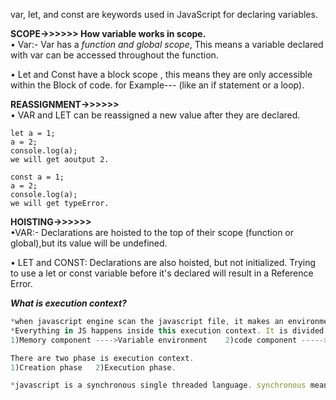 var, let, and const are keywords used in JavaScript for declaring variables.

**SCOPE->>>>>> How variable works in scope.** <br>
• Var:- Var has a *function and global scope*, This means a variable declared with var can be accessed throughout the function.

• Let and Const have a block scope , this means they are only accessible within the Block of code.
for Example--- (like an if statement or a loop).


**REASSIGNMENT->>>>>>** <br>
• VAR and LET can be reassigned a new value after they are declared.

<!--  *CONST- We Cannot be reassigned a new value after it's declared. const value can't change. -->

```
let a = 1;
a = 2;
console.log(a); 
we will get aoutput 2.

const a = 1;
a = 2;
console.log(a); 
we will get typeError.
```


**HOISTING->>>>>>** <br>
•VAR:- Declarations are hoisted to the top of their scope (function or global),but its value will be undefined.

• LET and CONST: Declarations are also hoisted, but not initialized. Trying to use a let or const  variable before it's declared will result in a Reference Error.


***What is execution context?***
```js
*when javascript engine scan the javascript file, it makes an environment called the execution context.
*Everything in JS happens inside this execution context. It is divided into two components.
1)Memory component ---->Variable environment    2)code component ----->Code of execution.

There are two phase is execution context.
1)Creation phase   2)Execution phase.

*javascript is a synchronous single threaded language. synchronous means in asynchronous order, and single threaded means one command at a time in a specific order.
```